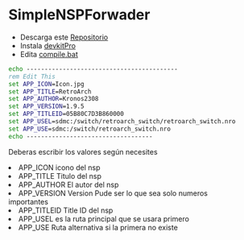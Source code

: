 # SimpleNSPForwader
* Descarga este [Repositorio](https://github.com/StarDustCFW/SimpleNSPForwader/archive/refs/heads/main.zip)
* Instala [devkitPro](https://github.com/devkitPro/installer/releases/latest)
* Edita [compile.bat](/compile.bat)
```bat
echo ------------------------------------------
rem Edit This
set APP_ICON=Icon.jpg
set APP_TITLE=RetroArch
set APP_AUTHOR=Kronos2308
set APP_VERSION=1.9.5
set APP_TITLEID=05B80C7D3B860000
set APP_USEL=sdmc:/switch/retroarch_switch/retroarch_switch.nro
set APP_USE=sdmc:/switch/retroarch_switch.nro
echo -----------------------------------

```
Deberas escribir los valores según necesites
<li>APP_ICON icono del nsp </li>
<li>APP_TITLE Titulo del nsp</li>
<li>APP_AUTHOR El autor del nsp</li>
<li>APP_VERSION Version Pude ser lo que sea solo numeros</li>
<lu>importantes</lu>
<li>APP_TITLEID Title ID del nsp
<li>APP_USEL es la ruta principal que se usara primero</li>
<li>APP_USE Ruta alternativa si la primera no existe </li>

